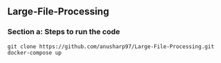 ## Large-File-Processing
### Section a: Steps to run the code

``git clone https://github.com/anusharp97/Large-File-Processing.git ``
``docker-compose up``
